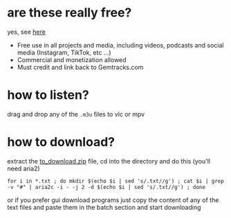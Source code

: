 # are these really free?
yes, see [here](https://www.gemtracks.com/free-music/)

- Free use in all projects and media, including videos, podcasts and social media (Instagram, TikTok, etc ...)
- Commercial and monetization allowed
- Must credit and link back to Gemtracks.com

# how to listen?
drag and drop any of the `.m3u` files to vlc or mpv

# how to download?
extract the [to_download.zip](https://github.com/junguler/gemtracks_free-music/blob/main/to_download.zip) file, cd into the directory and do this (you'll need aria2)

```
for i in *.txt ; do mkdir $(echo $i | sed 's/.txt//g') ; cat $i | grep -v "#" | aria2c -i - -j 2 -d $(echo $i | sed 's/.txt//g') ; done
```

or if you prefer gui download programs just copy the content of any of the text files and paste them in the batch section and start downloading
